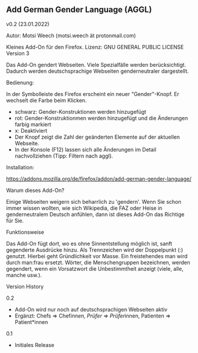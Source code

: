 
Add German Gender Language (AGGL)
---------------------------------

v0.2 (23.01.2022)

Autor: Motsi Weech (motsi.weech ät protonmail.com)

Kleines Add-On für den Firefox.
Lizenz: GNU GENERAL PUBLIC LICENSE Version 3


Das Add-On gendert Webseiten. Viele Spezialfälle werden berücksichtigt. Dadurch werden deutschsprachige Webseiten genderneutraler dargestellt. 


Bedienung:

In der Symbolleiste des Firefox erscheint ein neuer "Gender"-Knopf. Er wechselt die Farbe beim Klicken.
- schwarz: Gender-Konstruktionen werden hinzugefügt
- rot: Gender-Konstruktionmen werden hinzugefügt und die Änderungen farbig markiert
- x: Deaktiviert
- Der Knopf zeigt die Zahl der geänderten Elemente auf der aktuellen Webseite.
- In der Konsole (F12) lassen sich alle Änderungen im Detail nachvollziehen (Tipp: Filtern nach aggl).


Installation:

https://addons.mozilla.org/de/firefox/addon/add-german-gender-language/


Warum dieses Add-On?

Einige Webseiten weigern sich beharrlich zu 'gendern'. Wenn Sie schon immer wissen wollten, wie sich Wikipedia, die FAZ oder Heise in genderneutralem Deutsch anfühlen, dann ist dieses Add-On das Richtige für Sie.


Funktionsweise

Das Add-On fügt dort, wo es ohne Sinnentstellung möglich ist, sanft gegenderte Ausdrücke hinzu. Als Trennzeichen wird der Doppelpunkt (:) genutzt. Hierbei geht Gründlichkeit vor Masse.
Ein freistehendes man wird durch man:frau ersetzt. 
Wörter, die Menschengruppen bezeichnen, werden gegendert, wenn ein Vorsatzwort die Unbestimmtheit anzeigt (viele, alle, manche usw.).


Version History

0.2
- Add-On wird nur noch auf deutschsprachigen Webseiten aktiv
- Ergänzt: Chefs => Chef*innen, Prüfer => Prüfer*innen, Patienten => Patient*innen

0.1
- Initiales Release
